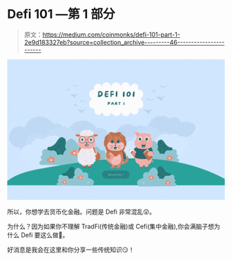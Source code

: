 # Defi 101 —第 1 部分

> 原文：<https://medium.com/coinmonks/defi-101-part-1-2e9d183327eb?source=collection_archive---------46----------------------->

![](img/1561e2597362f0236129218b1a9984ef.png)

所以，你想学去货币化金融。问题是 Defi 非常混乱😲。

为什么？因为如果你不理解 TradFi(传统金融)或 Cefi(集中金融),你会满脑子想为什么 Defi 要这么做🤔。

好消息是我会在这里和你分享一些传统知识😏！